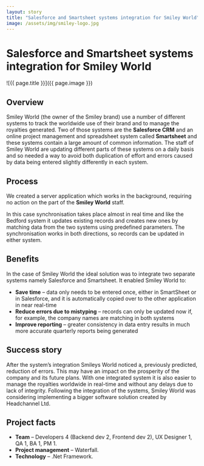 ```yaml
---
layout: story
title: "Salesforce and Smartsheet systems integration for Smiley World"
image: /assets/img/smiley-logo.jpg
---
```

# Salesforce and Smartsheet systems integration for Smiley World

![{{ page.title }}]({{ page.image }})

## Overview
Smiley World (the owner of the Smiley brand) use a number of different systems to track the worldwide use of their brand and to manage the royalties generated. Two of those systems are the **Salesforce CRM** and an online project management and spreadsheet system called **Smartsheet** and these systems contain a large amount of common information. The staff of Smiley World are updating different parts of these systems on a daily basis and so needed a way to avoid both duplication of effort and errors caused by data being entered slightly differently in each system.


## Process
We created a server application which works in the background, requiring no action on the part of the **Smiley World** staff.

In this case synchronisation takes place almost in real time and like the Bedford system it updates existing records and creates new ones by matching data from the two systems using predefined parameters. The synchronisation works in both directions, so records can be updated in either system.


## Benefits
In the case of Smiley World the ideal solution was to integrate two separate systems namely Salesforce and Smartsheet. It enabled Smiley World to:

- **Save time** – data only needs to be entered once, either in SmartSheet or in Salesforce, and it is automatically copied over to the other application in near real-time
- **Reduce errors due to mistyping** – records can only be updated now if, for example, the company names are matching in both systems
- **Improve reporting** – greater consistency in data entry results in much more accurate quarterly reports being generated

## Success story
After the system’s integration Smileys World noticed a, previously predicted, reduction of errors. This may have an impact on the prosperity of the company and its future plans. With one integrated system it is also easier to manage the royalties worldwide in real-time and without any delays due to lack of integrity. Following the integration of the systems, Smiley World was considering implementing a bigger software solution created by Headchannel Ltd.

## Project facts
- **Team** – Developers 4 (Backend dev 2, Frontend dev 2), UX Designer 1, QA 1, BA 1, PM 1.
- **Project management** – Waterfall.
- **Technology** – .Net Framework.
